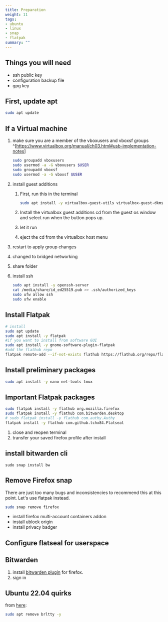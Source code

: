 ```yaml
---
title: Preparation
weight: 11
tags:
- ubuntu
- linux
- snap
- flatpak
summary: ""
---
```


## Things you will need

* ssh public key
* configuration backup file
* gpg key

## First, update apt

```bash
sudo apt update
```

## If a Virtual machine

1. make sure you are a member of the vboxusers and vboxsf groups ^[<https://www.virtualbox.org/manual/ch03.html#usb-implementation-notes>]

    ```bash
    sudo groupadd vboxusers 
    sudo usermod -a -G vboxusers $USER 
    sudo groupadd vboxsf
    sudo usermod -a -G vboxsf $USER 
    ```

1. install guest additions
    1. First, run this in the terminal

        ```bash
        sudo apt install -y virtualbox-guest-utils virtualbox-guest-dkms
        ```

    1. Install the virtualbox guest additions cd from the guest os window and select run when the button pops up.
    1. let it run
    1. eject the cd from the virtualbox host menu

1. restart to apply group changes
1. changed to bridged networking
1. share folder

1. install ssh

    ```bash
    sudo apt install -y openssh-server
    cat /media/share/id_ed25519.pub >> .ssh/authorized_keys
    sudo ufw allow ssh
    sudo ufw enable 
    ```

## Install Flatpak

```bash
# install
sudo apt update
sudo apt install -y flatpak
#if you want to install from software GUI
sudo apt install -y gnome-software-plugin-flatpak
#add the flathub repo
flatpak remote-add --if-not-exists flathub https://flathub.org/repo/flathub.flatpakrepo
```

## Install preliminary packages

```bash
sudo apt install -y nano net-tools tmux
```

## Important Flatpak packages

```bash
sudo flatpak install -y flathub org.mozilla.firefox
sudo flatpak install -y flathub com.bitwarden.desktop
# sudo flatpak install -y flathub com.authy.Authy
flatpak install -y flathub com.github.tchx84.Flatseal
```
1. close and reopen terminal
1. transfer your saved firefox profile after install

## install bitwarden cli

```
sudo snap install bw
```

## Remove Firefox snap

There are just too many bugs and inconsistencies to recommend this at this point.  Let's use flatpak instead.

```bash
sudo snap remove firefox
```

* install firefox multi-account containers addon
* install ublock origin
* install privacy badger 

## Configure flatseal for userspace

## Bitwarden

1. install [bitwarden plugin](https://bitwarden.com/download/) for firefox.
1. sign in

<!--
## Authy

1. First run:

    ```bash
    sudo snap install authy
    ```
-->

## Ubuntu 22.04 quirks

from [here](https://unix.stackexchange.com/questions/696001/dev-ttyusb0-is-available-but-after-try-to-call-its-gone):

```bash
sudo apt remove brltty -y
```
